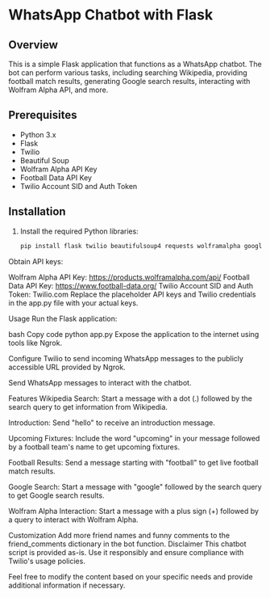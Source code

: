 # WhatsApp Chatbot with Flask

## Overview

This is a simple Flask application that functions as a WhatsApp chatbot. The bot can perform various tasks, including searching Wikipedia, providing football match results, generating Google search results, interacting with Wolfram Alpha API, and more.

## Prerequisites

- Python 3.x
- Flask
- Twilio
- Beautiful Soup
- Wolfram Alpha API Key
- Football Data API Key
- Twilio Account SID and Auth Token

## Installation

1. Install the required Python libraries:

   ```bash
   pip install flask twilio beautifulsoup4 requests wolframalpha googlesearch-python
Obtain API keys:

Wolfram Alpha API Key: https://products.wolframalpha.com/api/
Football Data API Key: https://www.football-data.org/
Twilio Account SID and Auth Token: Twilio.com
Replace the placeholder API keys and Twilio credentials in the app.py file with your actual keys.

Usage
Run the Flask application:

bash
Copy code
python app.py
Expose the application to the internet using tools like Ngrok.

Configure Twilio to send incoming WhatsApp messages to the publicly accessible URL provided by Ngrok.

Send WhatsApp messages to interact with the chatbot.

Features
Wikipedia Search: Start a message with a dot (.) followed by the search query to get information from Wikipedia.

Introduction: Send "hello" to receive an introduction message.

Upcoming Fixtures: Include the word "upcoming" in your message followed by a football team's name to get upcoming fixtures.

Football Results: Send a message starting with "football" to get live football match results.

Google Search: Start a message with "google" followed by the search query to get Google search results.

Wolfram Alpha Interaction: Start a message with a plus sign (+) followed by a query to interact with Wolfram Alpha.

Customization
Add more friend names and funny comments to the friend_comments dictionary in the bot function.
Disclaimer
This chatbot script is provided as-is. Use it responsibly and ensure compliance with Twilio's usage policies.


Feel free to modify the content based on your specific needs and provide additional information if necessary.


